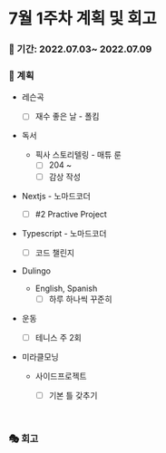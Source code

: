 # 7월 1주차 계획 및 회고

### 📆 기간: 2022.07.03~ 2022.07.09

### 📑 계획

- 레슨곡

  - [ ] 재수 좋은 날 - 폴킴
- 독서
  - 픽사 스토리텔링 - 매튜 룬
    - [ ] 204 ~ 
    - [ ] 감상 작성
- Nextjs - 노마드코더
  - [ ] #2 Practive Project
- Typescript - 노마드코더
  - [ ] 코드 챌린지

- Dulingo
  - English, Spanish
    - [ ] 하루 하나씩 꾸준히
- 운동
  - [ ] 테니스 주 2회
- 미라클모닝
  - 사이드프로젝트
    - [ ] 기본 틀 갖추기
    


<br/>

### 🎭 회고

